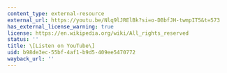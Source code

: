 ```yaml
---
content_type: external-resource
external_url: https://youtu.be/Nlq9lJRElBk?si=o-DBbfJH-twmpIT5&t=573
has_external_license_warning: true
license: https://en.wikipedia.org/wiki/All_rights_reserved
status: ''
title: \[Listen on YouTube\]
uid: b98de3ec-55bf-4af1-b9d5-409ee5470772
wayback_url: ''
---
```

